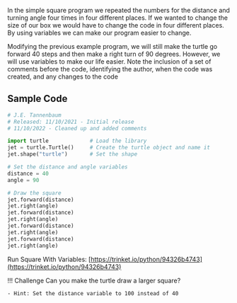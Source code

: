 
In the simple square program we repeated the numbers for the distance and turning angle four times in four different places.  If we wanted to change the size of our box we would have to change the code in four different places.  By using variables we can make our program easier to change.

Modifying the previous example program, we will still make the turtle go forward 40 steps and then make a right turn of 90 degrees.  However, we will use variables to make our life easier.  Note the inclusion of a set of comments before the code, identifying the author, when the code was created, and any changes to the code

## Sample Code
```python
# J.E. Tannenbaum
# Released: 11/10/2021 - Initial release
# 11/10/2022 - Cleaned up and added comments

import turtle		      # Load the library
jet = turtle.Turtle()	  # Create the turtle object and name it
jet.shape("turtle")	      # Set the shape

# Set the distance and angle variables
distance = 40
angle = 90

# Draw the square
jet.forward(distance)
jet.right(angle)
jet.forward(distance)
jet.right(angle)
jet.forward(distance)
jet.right(angle)
jet.forward(distance)
jet.right(angle)
```

Run Square With Variables: [https://trinket.io/python/94326b4743](https://trinket.io/python/94326b4743)

!!! Challenge
    Can you make the turtle draw a larger square? 

    - Hint: Set the distance variable to 100 instead of 40